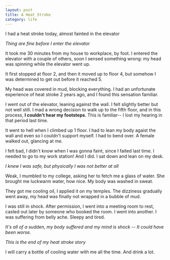 ```yaml
---
layout: post
title: A Heat Stroke
category: life
---
```


I had a heat stroke today, almost fainted in the elevator

*Thing are fine before I enter the elevator*

It took me 30 minutes from my house to workplace, by foot. I entered the elevator with a couple of others, soon I sensed something wrong: my head was spinning while the elevator went up.

It first stopped at floor 2, and then it moved up to floor 4, but somehow I was determined to get out before it reached 5.

My head was covered in mud, blocking everything. I had an unfortunate experience of heat stroke 2 years ago, and I found this sensation familiar.

I went out of the elevator, leaning against the wall. I felt slightly better but not well still. I mad a wrong decision to walk up to the fifth floor, and in this process, **I couldn't hear my footsteps**. This is familiar-- I lost my hearing in that period last time.

It went to hell when I climbed up 1 floor. I had to lean my body agaist the wall and even so I couldn't support myself. I had to bend over. A female walked out, glancing at me.

I felt bad, I didn't know when I was gonna faint, since I faited last time. I needed to go to my work station! And I did. I sat down and lean on my desk.

*I knew I was safe, but physically I was not better at all*

Weak, I mumbled to my college, asking her to fetch me a glass of water. She brought me luckwarm water, how nice. My body was washed in sweat.

They got me cooling oil, I applied it on my temples. The dizziness gradually went away, my head was finally not wrapped in a bubble of mud.

I was still in shock. After permission, I went into a meeting room to rest, casted out later by someone who booked the room. I went into another. I was suffering from belly ache. Sleepy and tired.

*It's all of a sudden, my body suffered and my mind is shock -- It could have been worse.*

*This is the end of my heat stroke story*

I will carry a bottle of cooling water with me all the time. And drink a lot.


